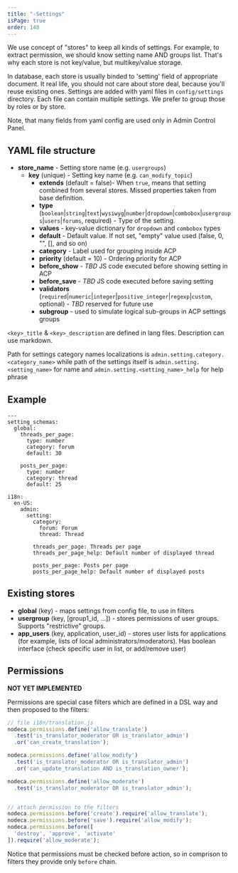 ```yaml
---
title: "-Settings"
isPage: true
order: 140
---
```


We use concept of "stores" to keep all kinds of settings. For example, to
extract permission, we should know setting name AND groups list. That's why each
store is not key/value, but multikey/value storage.

In database, each store is usually binded to 'setting' field of appropriate
document. It real life, you should not care about store deal, because you'll
reuse existing ones. Settings are added with yaml files in `config/settings`
directory. Each file can contain multiple settings. We prefer to group those
by roles or by store.

Note, that many fields from yaml config are used only in Admin Control Panel.

YAML file structure
-------------------

- **store_name** - Setting store name (e.g. `usergroups`)
    - **key** (unique) - Setting key name (e.g. `can_modify_topic`)
        - **extends** (default = false)- When `true`, means that setting combined
          from several stores. Missed properties taken from base definition.
        - **type**
          (`boolean`|`string`|`text`|`wysiwyg`|`number`|`dropdown`|`combobox`|`usergroups`|`users`|`forums`,
          required) - Type of the setting.
        - **values** - key-value dictionary for `dropdown` and `combobox` types
        - **default** - Default value. If not set, "empty" value used (false, 0, "", [], and so on)
        - **category** - Label used for grouping inside ACP
        - **priority** (default = 10) - Ordering priority for ACP
        - **before_show** - *TBD* JS code executed before showing setting in ACP
        - **before_save** - *TBD* JS code executed before saving setting
        - **validators**
          (`required`|`numeric`|`integer`|`positive_integer`|`regexp`|`custom`,
          optional) - *TBD* reserved for future use
        - **subgroup** - used to simulate logical sub-groups in ACP settings groups

`<key>_title` & `<key>_description` are defined in lang files. Description can
use markdown.

Path for settings category names localizations is
`admin.setting.category.<category_name>` while path of the settings itself is
`admin.setting.<setting_name>` for name and `admin.setting.<setting_name>_help`
for help phrase


Example
-------


```
---
setting_schemas:
  global:
    threads_per_page:
      type: number
      category: forum
      default: 30

    posts_per_page:
      type: number
      category: thread
      default: 25
```

```
i18n:
  en-US:
    admin:
      setting:
        category:
          forum: Forum
          thread: Thread

        threads_per_page: Threads per page
        threads_per_page_help: Default number of displayed thread 

        posts_per_page: Posts per page
        posts_per_page_help: Default number of displayed posts

```

Existing stores
---------------

- **global** (key) - maps settings from config file, to use in filters
- **usergroup** (key, [group1_id, ...]) - stores permissions of user groups.
  Supports "restrictive" groups.
- **app_users** (key, application, user_id) - stores user lists for applications
  (for example, lists of local administrators/moderators). Has boolean interface
  (check specific user in list, or add/remove user)


Permissions
-----------

**NOT YET IMPLEMENTED**

Permissions are special case filters which are defined in a DSL way and then
proposed to the filters:

``` javascript
// file i18n/translation.js
nodeca.permissions.define('allow_translate')
  .test('is_translator_moderator OR is_translator_admin')
  .or('can_create_translation');

nodeca.permissions.define('allow_modify')
  .test('is_translator_moderator OR is_translator_admin')
  .or('can_update_translation AND is_translation_owner');

nodeca.permissions.define('allow_moderate')
  .test('is_translator_moderator OR is_translator_admin');


// attach permission to the filters
nodeca.permissions.before('create').require('allow_translate');
nodeca.permissions.before('save').require('allow_modify');
nodeca.permissions.before([
  'destroy', 'approve', 'activate'
]).require('allow_moderate');
```

Notice that permissions must be checked before action, so in comprison to
filters they provide only `before` chain.
